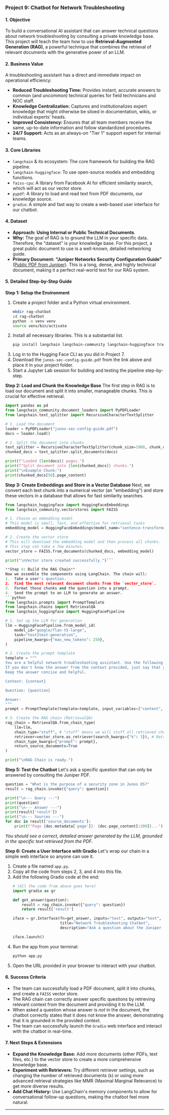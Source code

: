 
### **Project 9: Chatbot for Network Troubleshooting**

#### **1. Objective**
To build a conversational AI assistant that can answer technical questions about network troubleshooting by consulting a private knowledge base. This project will teach the team how to use **Retrieval-Augmented Generation (RAG)**, a powerful technique that combines the retrieval of relevant documents with the generative power of an LLM.

#### **2. Business Value**
A troubleshooting assistant has a direct and immediate impact on operational efficiency:
*   **Reduced Troubleshooting Time:** Provides instant, accurate answers to common (and uncommon) technical queries for field technicians and NOC staff.
*   **Knowledge Centralization:** Captures and institutionalizes expert knowledge that might otherwise be siloed in documentation, wikis, or individual experts' heads.
*   **Improved Consistency:** Ensures that all team members receive the same, up-to-date information and follow standardized procedures.
*   **24/7 Support:** Acts as an always-on "Tier 1" support expert for internal teams.

#### **3. Core Libraries**
*   `langchain` & its ecosystem: The core framework for building the RAG pipeline.
*   `langchain-huggingface`: To use open-source models and embedding functions.
*   `faiss-cpu`: A library from Facebook AI for efficient similarity search, which will act as our vector store.
*   `pypdf`: A library to load and read text from PDF documents, our knowledge source.
*   `gradio`: A simple and fast way to create a web-based user interface for our chatbot.

#### **4. Dataset**
*   **Approach:** **Using Internal or Public Technical Documents**.
*   **Why:** The goal of RAG is to ground the LLM in your specific data. Therefore, the "dataset" is your knowledge base. For this project, a great public document to use is a well-known, detailed networking guide.
*   **Primary Document:** **"Juniper Networks Security Configuration Guide"** ([Public PDF from Juniper](https://www.juniper.net/documentation/us/en/software/junos/security/junos-sec-config-guide.pdf)). This is a long, dense, and highly technical document, making it a perfect real-world test for our RAG system.

#### **5. Detailed Step-by-Step Guide**

**Step 1: Setup the Environment**
1.  Create a project folder and a Python virtual environment.
    ```bash
    mkdir rag-chatbot
    cd rag-chatbot
    python -m venv venv
    source venv/bin/activate
    ```
2.  Install all necessary libraries. This is a substantial list.
    ```bash
    pip install langchain langchain-community langchain-huggingface transformers torch faiss-cpu pypdf gradio jupyterlab
    ```
3.  Log in to the Hugging Face CLI as you did in Project 7.
4.  Download the `junos-sec-config-guide.pdf` from the link above and place it in your project folder.
5.  Start a Jupyter Lab session for building and testing the pipeline step-by-step.

**Step 2: Load and Chunk the Knowledge Base**
The first step in RAG is to load our document and split it into smaller, manageable chunks. This is crucial for effective retrieval.
```python
import pandas as pd
from langchain_community.document_loaders import PyPDFLoader
from langchain.text_splitter import RecursiveCharacterTextSplitter

# 1. Load the document
loader = PyPDFLoader("junos-sec-config-guide.pdf")
docs = loader.load()

# 2. Split the document into chunks
text_splitter = RecursiveCharacterTextSplitter(chunk_size=1000, chunk_overlap=150)
chunked_docs = text_splitter.split_documents(docs)

print(f"Loaded {len(docs)} pages.")
print(f"Split document into {len(chunked_docs)} chunks.")
print("\nExample Chunk:")
print(chunked_docs[50].page_content)
```

**Step 3: Create Embeddings and Store in a Vector Database**
Next, we convert each text chunk into a numerical vector (an "embedding") and store these vectors in a database that allows for fast similarity searches.
```python
from langchain_huggingface import HuggingFaceEmbeddings
from langchain_community.vectorstores import FAISS

# 1. Choose an embedding model
# This model is small, fast, and effective for retrieval tasks
embedding_model = HuggingFaceEmbeddings(model_name="sentence-transformers/all-MiniLM-L6-v2")

# 2. Create the vector store
# This will download the embedding model and then process all chunks.
# This step can take a few minutes.
vector_store = FAISS.from_documents(chunked_docs, embedding_model)

print("\nVector store created successfully.")```

**Step 4: Build the RAG Chain**
Now we assemble the components using LangChain. The chain will:
1.  Take a user's question.
2.  Find the most relevant document chunks from the `vector_store`.
3.  Format those chunks and the question into a prompt.
4.  Send the prompt to an LLM to generate an answer.
```python
from langchain.prompts import PromptTemplate
from langchain.chains import RetrievalQA
from langchain_huggingface import HuggingFacePipeline

# 1. Set up the LLM for generation
llm = HuggingFacePipeline.from_model_id(
    model_id="google/flan-t5-large",
    task="text2text-generation",
    pipeline_kwargs={"max_new_tokens": 250},
)

# 2. Create the prompt template
template = """
You are a helpful network troubleshooting assistant. Use the following pieces of context from the knowledge base to answer the user's question.
If you don't know the answer from the context provided, just say that you don't know, don't try to make up an answer.
Keep the answer concise and helpful.

Context: {context}

Question: {question}

Answer:
"""
prompt = PromptTemplate(template=template, input_variables=["context", "question"])

# 3. Create the RAG chain (RetrievalQA)
rag_chain = RetrievalQA.from_chain_type(
    llm=llm,
    chain_type="stuff", # "stuff" means we will stuff all retrieved chunks into the prompt
    retriever=vector_store.as_retriever(search_kwargs={"k": 3}), # Retrieve the top 3 most relevant chunks
    chain_type_kwargs={"prompt": prompt},
    return_source_documents=True
)

print("\nRAG Chain is ready.")
```

**Step 5: Test the Chatbot**
Let's ask a specific question that can only be answered by consulting the Juniper PDF.
```python
question = "What is the purpose of a security zone in Junos OS?"
result = rag_chain.invoke({"query": question})

print("\n--- Query ---")
print(question)
print("\n--- Answer ---")
print(result['result'])
print("\n--- Sources ---")
for doc in result['source_documents']:
    print(f"Page {doc.metadata['page']}: {doc.page_content[:200]}...")
```
*You should see a correct, detailed answer generated by the LLM, grounded in the specific text retrieved from the PDF.*

**Step 6: Create a User Interface with Gradio**
Let's wrap our chain in a simple web interface so anyone can use it.
1.  Create a file named `app.py`.
2.  Copy all the code from steps 2, 3, and 4 into this file.
3.  Add the following Gradio code at the end:
    ```python
    # (All the code from above goes here)
    import gradio as gr

    def get_answer(question):
        result = rag_chain.invoke({"query": question})
        return result['result']

    iface = gr.Interface(fn=get_answer, inputs="text", outputs="text",
                         title="Network Troubleshooting Chatbot",
                         description="Ask a question about the Juniper Security Guide.")

    iface.launch()
    ```
4.  Run the app from your terminal:
    ```bash
    python app.py
    ```
5.  Open the URL provided in your browser to interact with your chatbot.

#### **6. Success Criteria**
*   The team can successfully load a PDF document, split it into chunks, and create a `FAISS` vector store.
*   The RAG chain can correctly answer specific questions by retrieving relevant context from the document and providing it to the LLM.
*   When asked a question whose answer is *not* in the document, the chatbot correctly states that it does not know the answer, demonstrating that it is grounded in the provided context.
*   The team can successfully launch the `Gradio` web interface and interact with the chatbot in real-time.

#### **7. Next Steps & Extensions**
*   **Expand the Knowledge Base:** Add more documents (other PDFs, text files, etc.) to the vector store to create a more comprehensive knowledge base.
*   **Experiment with Retrievers:** Try different retriever settings, such as changing the number of retrieved documents (`k`) or using more advanced retrieval strategies like MMR (Maximal Marginal Relevance) to get more diverse results.
*   **Add Chat History:** Use LangChain's memory components to allow for conversational follow-up questions, making the chatbot feel more natural.

---
